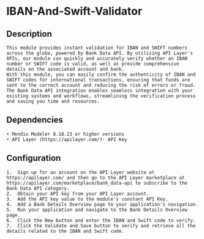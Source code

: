 # IBAN-And-Swift-Validator
## Description
    This module provides instant validation for IBAN and SWIFT numbers across the globe, powered by Bank Data API. By utilizing API Layer's APIs, our module can quickly and accurately verify whether an IBAN number or SWIFT code is valid, as well as provide comprehensive details on the associated account and bank.
    With this module, you can easily confirm the authenticity of IBAN and SWIFT codes for international transactions, ensuring that funds are sent to the correct account and reducing the risk of errors or fraud. The Bank Data API integration enables seamless integration with your existing systems and workflows, streamlining the verification process and saving you time and resources.

## Dependencies
    • Mendix Modeler 8.18.23 or higher versions
    • API Layer (https://apilayer.com/)- API Key
## Configuration
    1.	Sign up for an account on the API Layer website at https://apilayer.com/ and then go to the API Layer marketplace at https://apilayer.com/marketplace/bank_data-api to subscribe to the Bank Data API category.
    2.	Obtain your API key from your API Layer account.
    3.	Add the API key value to the module's constant API Key.
    4.	Add a Bank Details Overview page to your application's navigation.
    5.	Run your application and navigate to the Bank Details Overview page.
    6.	Click the New button and enter the IBAN and Swift code to verify.
    7.	Click the Validate and Save button to verify and retrieve all the details related to the IBAN and Swift code.
